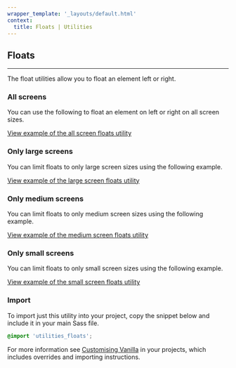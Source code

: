 ```yaml
---
wrapper_template: '_layouts/default.html'
context:
  title: Floats | Utilities
---
```


## Floats

<hr>

The float utilities allow you to float an element left or right.

### All screens

You can use the following to float an element on left or right on all screen
sizes.

<a href="/docs/examples/utilities/floats/default/" class="js-example">
View example of the all screen floats utility
</a>

### Only large screens

You can limit floats to only large screen sizes using the following example.

<a href="/docs/examples/utilities/floats/large-screens/" class="js-example">
View example of the large screen floats utility
</a>

### Only medium screens

You can limit floats to only medium screen sizes using the following example.

<a href="/docs/examples/utilities/floats/medium-screens/" class="js-example">
View example of the medium screen floats utility
</a>

### Only small screens

You can limit floats to only small screen sizes using the following example.

<a href="/docs/examples/utilities/floats/small-screens/" class="js-example">
View example of the small screen floats utility
</a>

### Import

To import just this utility into your project, copy the snippet below and include it in your main Sass file.

```scss
@import 'utilities_floats';
```

For more information see [Customising Vanilla](/docs/customising-vanilla/) in your projects, which includes overrides and importing instructions.
